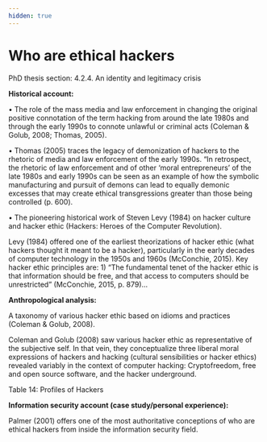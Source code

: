 ```yaml
---
hidden: true
---
```


# Who are ethical hackers

PhD thesis section: 4.2.4. An identity and legitimacy crisis

**Historical account:**

• The role of the mass media and law enforcement in changing the original positive connotation of the term hacking from around the late 1980s and through the early 1990s to connote unlawful or criminal acts (Coleman & Golub, 2008; Thomas, 2005).

• Thomas (2005) traces the legacy of demonization of hackers to the rhetoric of media and law enforcement of the early 1990s. “In retrospect, the rhetoric of law enforcement and of other ‘moral entrepreneurs’ of the late 1980s and early 1990s can be seen as an example of how the symbolic manufacturing and pursuit of demons can lead to equally demonic excesses that may create ethical transgressions greater than those being controlled (p. 600).

• The pioneering historical work of Steven Levy (1984) on hacker culture and hacker ethic (Hackers: Heroes of the Computer Revolution).

Levy (1984) offered one of the earliest theorizations of hacker ethic (what hackers thought it meant to be a hacker), particularly in the early decades of computer technology in the 1950s and 1960s (McConchie, 2015). Key hacker ethic principles are: 1) “The fundamental tenet of the hacker ethic is that information should be free, and that access to computers should be unrestricted” (McConchie, 2015, p. 879)...

**Anthropological analysis:**

A taxonomy of various hacker ethic based on idioms and practices (Coleman & Golub, 2008).

Coleman and Golub (2008) saw various hacker ethic as representative of the subjective self. In that vein, they conceptualize three liberal moral expressions of hackers and hacking (cultural sensibilities or hacker ethics) revealed variably in the context of computer hacking: Cryptofreedom, free and open source software, and the hacker underground.&#x20;

Table 14: Profiles of Hackers

**Information security account (case study/personal experience):**

Palmer (2001) offers one of the most authoritative conceptions of who are ethical hackers from inside the information security field.
